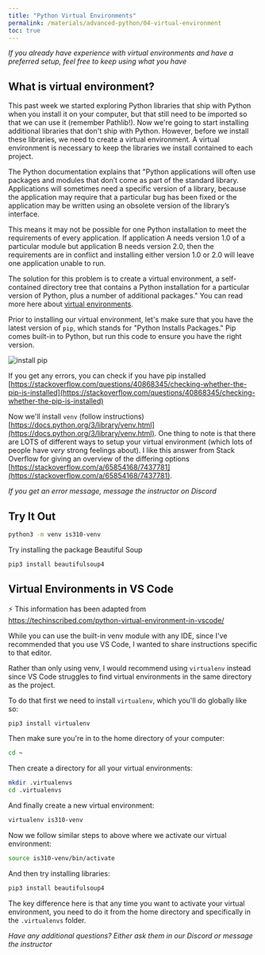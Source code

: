 ```yaml
---
title: "Python Virtual Environments"
permalink: /materials/advanced-python/04-virtual-environment
toc: true
---
```


*If you already have experience with virtual environments and have a preferred setup, feel free to keep using what you have*

## What is virtual environment?

This past week we started exploring Python libraries that ship with Python when you install it on your computer, but that still need to be imported so that we can use it (remember Pathlib!). Now we're going to start installing additional libraries that don't ship with Python. However, before we install these libraries, we need to create a virtual environment. A virtual environment is necessary to keep the libraries we install contained to each project.

The Python documentation explains that "Python applications will often use packages and modules that don’t come as part of the standard library. Applications will sometimes need a specific version of a library, because the application may require that a particular bug has been fixed or the application may be written using an obsolete version of the library’s interface.

This means it may not be possible for one Python installation to meet the requirements of every application. If application A needs version 1.0 of a particular module but application B needs version 2.0, then the requirements are in conflict and installing either version 1.0 or 2.0 will leave one application unable to run.

The solution for this problem is to create a virtual environment, a self-contained directory tree that contains a Python installation for a particular version of Python, plus a number of additional packages." You can read more here about [virtual environments](https://docs.python.org/3/library/venv.html#venv-def).

Prior to installing our virtual environment, let's make sure that you have the latest version of `pip`, which stands for "Python Installs Packages." Pip comes built-in to Python, but run this code to ensure you have the right version.

![install pip]({{site.baseurl}}/assets/images/install_pip.png)

If you get any errors, you can check if you have pip installed [https://stackoverflow.com/questions/40868345/checking-whether-the-pip-is-installed](https://stackoverflow.com/questions/40868345/checking-whether-the-pip-is-installed)

Now we'll install `venv` (follow instructions) [https://docs.python.org/3/library/venv.html](https://docs.python.org/3/library/venv.html). One thing to note is that there are LOTS of different ways to setup your virtual environment (which lots of people have *very* strong feelings about). I like this answer from Stack Overflow for giving an overview of the differing options [https://stackoverflow.com/a/65854168/7437781](https://stackoverflow.com/a/65854168/7437781). 

*If you get an error message, message the instructor on Discord*

## Try It Out

```sh
python3 -m venv is310-venv
```

Try installing the package Beautiful Soup

```sh
pip3 install beautifulsoup4
```

## Virtual Environments in VS Code

<div class="notice--info">⚡️ This information has been adapted from <a href="https://techinscribed.com/python-virtual-environment-in-vscode/">https://techinscribed.com/python-virtual-environment-in-vscode/</a></div>

While you can use the built-in venv module with any IDE, since I've recommended that you use VS Code, I wanted to share instructions specific to that editor.

Rather than only using venv, I would recommend using `virtualenv` instead since VS Code struggles to find virtual environments in the same directory as the project.

To do that first we need to install `virtualenv`, which you'll do globally like so:

```sh
pip3 install virtualenv
```

Then make sure you're in to the home directory of your computer:

```sh
cd ~
```

Then create a directory for all your virtual environments:

```sh
mkdir .virtualenvs
cd .virtualenvs
```

And finally create a new virtual environment:

```sh
virtualenv is310-venv
```

Now we follow similar steps to above where we activate our virtual environment:

```sh
source is310-venv/bin/activate
```

And then try installing libraries:

```sh
pip3 install beautifulsoup4
```

The key difference here is that any time you want to activate your virtual environment, you need to do it from the home directory and specifically in the `.virtualenvs` folder.

*Have any additional questions? Either ask them in our Discord or message the instructor*
